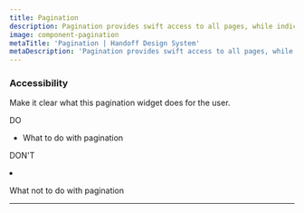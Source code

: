 ```yaml
---
title: Pagination
description: Pagination provides swift access to all pages, while indicating that more pages exist.
image: component-pagination
metaTitle: 'Pagination | Handoff Design System'
metaDescription: 'Pagination provides swift access to all pages, while indicating that more pages exist.'
---
```


### Accessibility

Make it clear what this pagination widget does for the user.

<div className="c-do-dont">
  <div className="c-do-dont__do">
    <p>
      <Icon name="check" className="" /> DO
    </p>

- What to do with pagination

  </div>
  <div className="c-do-dont__dont">
    <p>
    <Icon name="x" className="" /> DON&apos;T
    </p>

- What not to do with pagination

  </div>
</div>

---